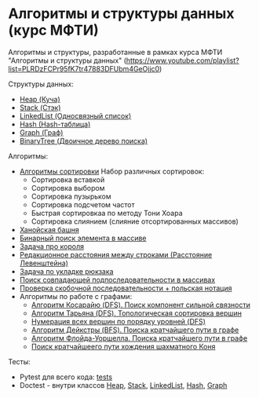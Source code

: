 # Алгоритмы и структуры данных (курс МФТИ)

Алгоритмы и структуры, разработанные в рамках курса МФТИ "Алгоритмы и структуры данных"
(https://www.youtube.com/playlist?list=PLRDzFCPr95fK7tr47883DFUbm4GeOjjc0)

Структуры данных:
- [Heap (Куча)](heap)
- [Stack (Стэк)](stack)
- [LinkedList (Односвязный список)](hash/linkedlist.py)
- [Hash (Hash-таблица)](hash/hash.py)
- [Graph (Граф)](graph/graph.py)
- [BinaryTree (Двоичное дерево поиска)](graph/binary_search_tree.py)

Алгоритмы:
- [Алгоритмы сортировки](sorting/)
Набор различных сортировок:
    - Сортировка вставкой
    - Сортировка выбором
    - Сортировка пузырьком
    - Сортировка подсчетом частот
    - Быстрая сортировкаа по методу Тони Хоара
    - Сортировка слиянием (слияние отсортированных массивов)
- [Ханойская башня](hanoi_towers.py)
- [Бинарный поиск элемента в массиве](binary_search.py)
- [Задача про короля](king.py)
- [Редакционное расстояния между строками (Расстояние Левенштейна)](compare_words.py)
- [Задача по укладке рюкзака](knapsack_problem.py)
- [Поиск совпадающей подпоследовательности в массивах](compare_array.py)
- [Проверка скобочной последовательности + польская нотация](tags.py)
- Алгоритмы по работе с графами:
    - [Алгоритм Косарайю (DFS). Поиск компонент сильной связности](graph/algo_Kosaraju_connected_components.py)
    - [Алгоритм Тарьяна (DFS). Топологическая сортировка вершин](graph/algo_Tarjan_sort_vertexes.py)
    - [Нумерация всех вершин по порядку уровней (DFS)](graph/numbering_vertex.py)
    - [Алгоритм Дейкстры (BFS). Поиска кратчайшего пути в графе](graph/algo_Dijkstra_find_min_path.py)
    - [Алгоритм Флойда-Уоршелла. Поиска кратчайшего пути в графе](graph/algo_Floyd_Warshall_find_min_path.py)
    - [Поиск кратчайшеего пути хождения шахматного Коня](chess_horse.py)

Тесты:
- Pytest для всего кода: [tests](../tests/)
- Doctest - внутри классов [Heap](heap), [Stack](stack), [LinkedList](hash/linkedlist.py), [Hash](hash/hash.py), [Graph](graph/graph.py)

